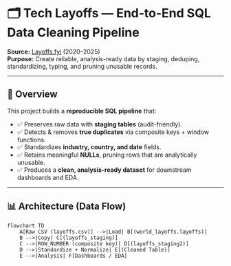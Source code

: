 # 🗂️ Tech Layoffs — End-to-End SQL Data Cleaning Pipeline

**Source:** [Layoffs.fyi](https://www.kaggle.com) (2020–2025)  
**Purpose:** Create reliable, analysis-ready data by staging, deduping, standardizing, typing, and pruning unusable records.

---

## 📌 Overview
This project builds a **reproducible SQL pipeline** that:
- ✅ Preserves raw data with **staging tables** (audit-friendly).
- ✅ Detects & removes **true duplicates** via composite keys + window functions.
- ✅ Standardizes **industry, country, and date** fields.
- ✅ Retains meaningful **NULLs**, pruning rows that are analytically unusable.
- ✅ Produces a **clean, analysis-ready dataset** for downstream dashboards and EDA.

---

## 📊 Architecture (Data Flow)

```mermaid
flowchart TD
    A[Raw CSV (layoffs.csv)] -->|Load| B[(world_layoffs.layoffs)]
    B -->|Copy| C[(layoffs_staging)]
    C -->|ROW_NUMBER (composite key)| D[(layoffs_staging2)]
    D -->|Standardize + Normalize| E[(Cleaned Table)]
    E -->|Analysis| F[Dashboards / EDA]

